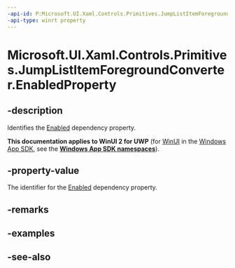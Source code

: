 ```yaml
---
-api-id: P:Microsoft.UI.Xaml.Controls.Primitives.JumpListItemForegroundConverter.EnabledProperty
-api-type: winrt property
---
```


<!-- Property syntax
public Windows.UI.Xaml.DependencyProperty EnabledProperty { get; }
-->

# Microsoft.UI.Xaml.Controls.Primitives.JumpListItemForegroundConverter.EnabledProperty

## -description
Identifies the [Enabled](jumplistitemforegroundconverter_enabled.md) dependency property.

**This documentation applies to WinUI 2 for UWP** (for [WinUI](/windows/apps/winui/winui3/) in the [Windows App SDK](/windows/apps/windows-app-sdk/), see the **[Windows App SDK namespaces](/windows/windows-app-sdk/api/winrt/)**).

## -property-value
The identifier for the [Enabled](jumplistitemforegroundconverter_enabled.md) dependency property.

## -remarks

## -examples

## -see-also
